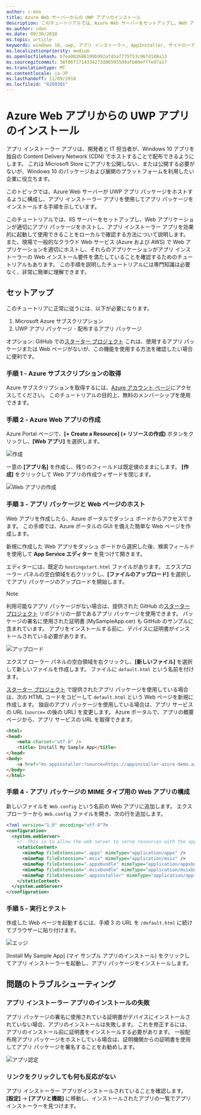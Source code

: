 ```yaml
---
author: c-don
title: Azure Web サーバーからの UWP アプリのインストール
description: このチュートリアルでは、Azure Web サーバーをセットアップし、Web アプリでアプリ パッケージをホストできることを確認し、アプリ インストーラを効果的に起動して使用する方法を示しています。
ms.author: cdon
ms.date: 09/30/2018
ms.topic: article
keywords: windows 10, uwp, アプリ インストーラー, AppInstaller, サイドローディング, 関連セット, オプション パッケージ、Azure Web サーバー
ms.localizationpriority: medium
ms.openlocfilehash: b7ea002686199b992af45af775f53c96fd108a13
ms.sourcegitcommit: 38f06f1714334273d865935d9afb80efffe97a17
ms.translationtype: MT
ms.contentlocale: ja-JP
ms.lasthandoff: 11/09/2018
ms.locfileid: "6209301"
---
```

# <a name="install-a-uwp-app-from-an-azure-web-app"></a>Azure Web アプリからの UWP アプリのインストール

アプリ インストーラー アプリは、開発者と IT 担当者が、Windows 10 アプリを独自の Content Delivery Network (CDN) でホストすることで配布できるようにします。 これは Microsoft Store にアプリを公開しない、または公開する必要がないが、Windows 10 のパッケージおよび展開のプラットフォームを利用したい企業に役立ちます。

このトピックでは、Azure Web サーバーが UWP アプリ パッケージをホストするように構成し、アプリ インストーラー アプリを使用してアプリ パッケージをインストールする手順を示しています。

このチュートリアルでは、IIS サーバーをセットアップし、Web アプリケーションが適切にアプリ パッケージをホストし、アプリ インストーラー アプリを効果的に起動して使用できることをローカルで確認する方法について説明します。 また、現場で一般的なクラウド Web サービス (Azure および AWS) で Web アプリケーションを適切にホストし、それらのアプリケーションがアプリ インストーラーの Web インストール要件を満たしていることを確認するためのチュートリアルもあります。 この手順を説明したチュートリアルには専門知識は必要なく、非常に簡単に理解できます。 

## <a name="setup"></a>セットアップ

このチュートリアに正常に従うには、以下が必要になります。
 
1. Microsoft Azure サブスクリプション 
2. UWP アプリ パッケージ - 配布するアプリ パッケージ

オプション: GitHub での[スターター プロジェクト](https://github.com/AppInstaller/MySampleWebApp) これは、使用するアプリ パッケージまたは Web ページがないが、この機能を使用する方法を確認したい場合に便利です。

### <a name="step-1---get-an-azure-subscription"></a>手順 1 - Azure サブスクリプションの取得
Azure サブスクリプションを取得するには、[Azure アカウント ページ](https://azure.microsoft.com/free/)にアクセスしてください。 このチュートリアルの目的上、無料のメンバーシップを使用できます。

### <a name="step-2---create-an-azure-web-app"></a>手順 2 - Azure Web アプリの作成 
Azure Portal ページで、**[+ Create a Resource] (+ リソースの作成)** ボタンをクリックし、**[Web アプリ]** を選択します。

![作成](images/azure-create-app.png)

一意の **[アプリ名]** を作成し、残りのフィールドは既定値のままにします。 **[作成]** をクリックして Web アプリの作成ウィザードを閉じます。 

![Web アプリの作成](images/azure-create-app-2.png)

### <a name="step-3---hosting-the-app-package-and-the-web-page"></a>手順 3 - アプリ パッケージと Web ページのホスト 
Web アプリを作成したら、Azure ポータルでダッシュ ボードからアクセスできます。 この手順では、Azure ポータルの GUI を備えた簡単な Web ページを作成します。

新規に作成した Web アプリをダッシュ ボードから選択した後、検索フィールドを使用して **App Service エディター** を見つけて開きます。 

エディターには、既定の `hostingstart.html` ファイルがあります。 エクスプローラー パネルの空白領域を右クリックし、**[ファイルのアップロード]** を選択してアプリ パッケージのアップロードを開始します。

> [!NOTE]
> 利用可能なアプリ パッケージがない場合は、提供された GitHub の[スターター プロジェクト](https://github.com/AppInstaller/MySampleWebApp) リポジトリの一部であるアプリ パッケージを使用できます。 パッケージの署名に使用された証明書 (MySampleApp.cer) も GitHub のサンプルに含まれています。 アプリをインストールする前に、デバイスに証明書がインストールされている必要があります。

![アップロード](images/azure-upload-file.png)

エクスプ ローラー パネルの空白領域を右クリックし、**[新しいファイル]** を選択して新しいファイルを作成します。 ファイルに `default.html` という名前を付けます。

[スターター プロジェクト](https://github.com/AppInstaller/MySampleWebApp) で提供されたアプリ パッケージを使用している場合は、次の HTML コードをコピーして `default.html` という Web ページを新規に作成します。 独自のアプリ パッケージを使用している場合は、アプリ サービスの URL (`source=` の後の URL) を変更します。 Azure ポータルで、アプリの概要ページから、アプリ サービスの URL を取得できます。

```html
<html>
<head>
    <meta charset="utf-8" />
    <title> Install My Sample App</title>
</head>
<body>
    <a href="ms-appinstaller:?source=https://appinstaller-azure-demo.azurewebsites.net/MySampleApp.appxbundle"> Install My Sample App</a>
</body>
</html>
```

### <a name="step-4---configure-the-web-app-for-app-package-mime-types"></a>手順 4 - アプリ パッケージの MIME タイプ用の Web アプリの構成

新しいファイルを `Web.config` という名前の Web アプリに追加します。 エクスプローラーから `Web.config` ファイルを開き、次の行を追加します。 

```xml
<?xml version="1.0" encoding="utf-8"?>
<configuration>
  <system.webServer>
    <!--This is to allow the web server to serve resources with the appropriate file extension-->
    <staticContent>
      <mimeMap fileExtension=".appx" mimeType="application/appx" />
      <mimeMap fileExtension=".msix" mimeType="application/msix" />
      <mimeMap fileExtension=".appxbundle" mimeType="application/appxbundle" />
      <mimeMap fileExtension=".msixbundle" mimeType="application/msixbundle" />
      <mimeMap fileExtension=".appinstaller" mimeType="application/appinstaller" />
    </staticContent>
  </system.webServer>
</configuration>
```

### <a name="step-5---run-and-test"></a>手順 5 - 実行とテスト

作成した Web ページを起動するには、手順 3 の URL を `/default.html` に続けてブラウザーに貼り付けます。 

![エッジ](images/edge.png)

[Install My Sample App] (マイ サンプル アプリのインストール) をクリックしてアプリ インストーラーを起動し、アプリ パッケージをインストールします。 

## <a name="troubleshooting-issues"></a>問題のトラブルシューティング

### <a name="app-installer-app-fails-to-install"></a>アプリ インストーラー アプリのインストールの失敗 
アプリ パッケージの署名に使用されている証明書がデバイスにインストールされていない場合、アプリのインストールは失敗します。 これを修正するには、アプリのインストール前に証明書をインストールする必要があります。 一般配布用アプリ パッケージをホストしている場合は、証明機関からの証明書を使用してアプリ パッケージを署名することをお勧めします。 

![アプリ認定](images/aws-app-cert.png)

### <a name="nothing-happens-when-you-click-the-link"></a>リンクをクリックしても何も反応がない 
アプリ インストーラー アプリがインストールされていることを確認します。 **[設定]** -> **[アプリと機能]** に移動し、インストールされたアプリの一覧でアプリ インストーラーを見つけます。 

